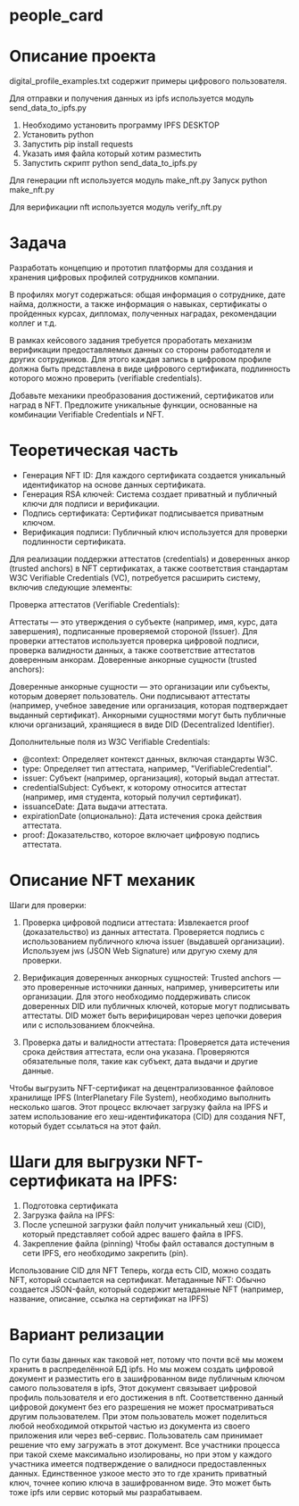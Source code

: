 # people_card

# Описание проекта
digital_profile_examples.txt содержит примеры цифрового пользователя.

Для отправки и получения данных из ipfs используется модуль send_data_to_ipfs.py
 1. Необходимо установить программу IPFS DESKTOP
 2. Установить python
 3. Запустить pip install requests
 4. Указать имя файла который хотим разместить
 5. Запустить скрипт python send_data_to_ipfs.py

Для генерации nft используется модуль make_nft.py
Запуск python make_nft.py

Для верификации nft используется модуль verify_nft.py

# Задача
Разработать концепцию и прототип платформы для создания и хранения цифровых профилей сотрудников компании.

В профилях могут содержаться: общая информация о сотруднике, дате найма, должности, а также информация о навыках, сертификаты о пройденных курсах, дипломах, полученных наградах, рекомендации коллег и т.д.

В рамках кейсового задания требуется проработать механизм верификации предоставляемых данных со стороны работодателя и других сотрудников. Для этого каждая запись в цифровом профиле должна быть представлена в виде цифрового сертификата, подлинность которого можно проверить (verifiable credentials).

Добавьте механики преобразования достижений, сертификатов или наград в NFT. Предложите уникальные функции, основанные на комбинации Verifiable Credentials и NFT.

# Теоретическая часть
- Генерация NFT ID: Для каждого сертификата создается уникальный идентификатор на основе данных сертификата.
- Генерация RSA ключей: Система создает приватный и публичный ключи для подписи и верификации.
- Подпись сертификата: Сертификат подписывается приватным ключом.
- Верификация подписи: Публичный ключ используется для проверки подлинности сертификата.

Для реализации поддержки аттестатов (credentials) и доверенных анкор (trusted anchors) в NFT сертификатах, а также соответствия стандартам W3C Verifiable Credentials (VC), потребуется расширить систему, включив следующие элементы:

Проверка аттестатов (Verifiable Credentials):

Аттестаты — это утверждения о субъекте (например, имя, курс, дата завершения), подписанные проверяемой стороной (Issuer).
Для проверки аттестатов используется проверка цифровой подписи, проверка валидности данных, а также соответствие аттестатов доверенным анкорам.
Доверенные анкорные сущности (trusted anchors):

Доверенные анкорные сущности — это организации или субъекты, которым доверяет пользователь. Они подписывают аттестаты (например, учебное заведение или организация, которая подтверждает выданный сертификат).
Анкорными сущностями могут быть публичные ключи организаций, хранящиеся в виде DID (Decentralized Identifier).

Дополнительные поля из W3C Verifiable Credentials:

 - @context: Определяет контекст данных, включая стандарты W3C.
 - type: Определяет тип аттестата, например, "VerifiableCredential".
 - issuer: Субъект (например, организация), который выдал аттестат.
 - credentialSubject: Субъект, к которому относится аттестат (например, имя студента, который получил сертификат).
 - issuanceDate: Дата выдачи аттестата.
 - expirationDate (опционально): Дата истечения срока действия аттестата.
 - proof: Доказательство, которое включает цифровую подпись аттестата.

# Описание NFT механик
Шаги для проверки:
1. Проверка цифровой подписи аттестата:
Извлекается proof (доказательство) из данных аттестата.
Проверяется подпись с использованием публичного ключа issuer (выдавшей организации).
Используем jws (JSON Web Signature) или другую схему для проверки.

2. Верификация доверенных анкорных сущностей:
Trusted anchors — это проверенные источники данных, например, университеты или организации.
Для этого необходимо поддерживать список доверенных DID или публичных ключей, которые могут подписывать аттестаты.
DID может быть верифицирован через цепочки доверия или с использованием блокчейна.

3. Проверка даты и валидности аттестата:
Проверяется дата истечения срока действия аттестата, если она указана.
Проверяются обязательные поля, такие как субъект, дата выдачи и другие данные.

Чтобы выгрузить NFT-сертификат на децентрализованное файловое хранилище IPFS (InterPlanetary File System), необходимо выполнить несколько шагов. Этот процесс включает загрузку файла на IPFS и затем использование его хеш-идентификатора (CID) для создания NFT, который будет ссылаться на этот файл.

# Шаги для выгрузки NFT-сертификата на IPFS:
 1. Подготовка сертификата
 2. Загрузка файла на IPFS:
 3. После успешной загрузки файл получит уникальный хеш (CID), который представляет собой адрес вашего файла в IPFS.
 4. Закрепление файла (pinning)
Чтобы файл оставался доступным в сети IPFS, его необходимо закрепить (pin).

Использование CID для NFT
Теперь, когда есть CID, можно создать NFT, который ссылается на сертификат.
Метаданные NFT: Обычно создается JSON-файл, который содержит метаданные NFT (например, название, описание, ссылка на сертификат на IPFS)

# Вариант релизации
По сути базы данных как таковой нет, потому что почти всё мы можем хранить в распределённой БД ipfs.
Но мы можем создать цифровой документ и разместить его в зашифрованном виде публичным ключом самого пользователя в ipfs, Этот документ связывает цифровой профиль пользователя и его достижения в nft.
Соответственно данный цифровой документ без его разрешения не может просматриваться другим пользователем.
При этом пользователь может поделиться любой необходимой открытой частью из документа из своего приложения или через веб-сервис.
Пользователь сам принимает решение что ему загружать в этот документ.
Все участники процесса при такой схеме максимально изолированы, но при этом у каждого участника имеется подтверждение о валидноси предоставленных данных.
Единственное узкоое место это то где хранить приватный ключ, точнее копию ключа в зашифрованном виде.
Это может быть тоже ipfs или сервис который мы разрабатываем.

